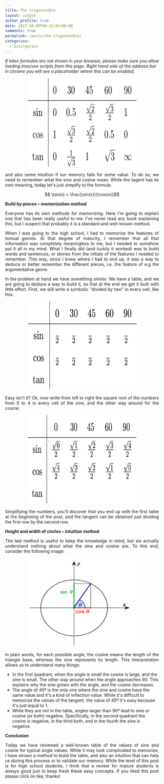 ```yaml
---
title: The trigonotable
layout: single
author_profile: true
date: 2017-10-09T00:15:01+00:00
comments: true
permalink: /posts/the-trigonotable/
categories:
  - Divulgation
---
```

<i> If latex formulas are not shown in your browser, please make sure you allow loading insecure scripts from this page. Right hand side of the address bar in chrome you will see a placeholder where this can be enabled.</i>

<div style="text-align: center">
  <img src="/content/2017/10/trigotable.png" alt="" width="357" height="291" />
</div> <p> </p>

<p style="text-align: justify;">and also some intuition if our memory fails for some value. To do so, we need to remember what the sine and cosine mean. While the tagent has its own meaning, today let's just simplify to the formula:</p>

$$ \tan(x) = \frac{\sin(x)}{\cos(x)}$$

**Build by pieces &#8211; memorization method**

<p style="text-align: justify;">Everyone has its own methods for memorizing. Here I'm going to explain one that has been really useful to me. I've never read any book explaining this, but I suspect that probably it is a standard and well-known method.</p>

<p style="text-align: justify;">When I was going to the high school, I had to memorize the features of textual genres. At that degree of maturity, I remember that all that information was completely meaningless to me, but I needed to somehow put it all in my mind. What I finally did (and luckily it worked) was to build words and sentences, or stories from the initials of the features I needed to remember. This way, since I knew where I had to end up, it was a way to deduce or better remember the different pieces, i.e. the feature of e.g the argumentative genre.</p>

<p style="text-align: justify;">In the problem at hand we have something similar. We have a table, and we are going to deduce a way to build it, so that at the end we get it built with little effort. First, we will write a symbolic "divided by two" in every cell, like this:</p>

<div style="text-align: center">
  <img src="/content/2017/10/trigotable01.png" alt="" width="357" height="291" />
</div> <p> </p>

<p style="text-align: justify;">Easy isn't it? Ok, now write from left to right the square root of the numbers from 0 to 4 in every cell of the sine, and the other way around for the cosine:</p>

<div style="text-align: center">
  <img src="/content/2017/10/trigotable02.png" alt="" width="357" height="291" />
</div> <p> </p>

<p style="text-align: justify;">Simplifying the numbers, you'll discover that you end up with the first table at the beginning of the post, and the tangent can be obtained just dividing the first row by the second row.</p>

**Height and width of circles &#8211; intuition method**

<p style="text-align: justify;">The last method is useful to keep the knowledge in mind, but we actually understand nothing about what the sine and cosine are. To this end, consider the following image:</p>

<div style="text-align: center">
  <img src="/content/2017/10/Sin-cos-defn-I.png" alt="" width="357" height="291" />
</div> <p> </p>

<p style="text-align: justify;">In plain words, for each possible angle, the cosine means the length of the triangle base, whereas the sine represents its length. This interpretation allows us to understand many things:</p>

  * In the first quadrant, when the angle is small the cosine is large, and the sine is small. The other way around when the angle approaches 90. This explains why the sine grows with the angle, and the cosine decreases.
  * The angle of 45º is the only one where the sine and cosine have the same value and it's a kind of inflection value. While it's difficult to memorize the values of the tangent, the value of 45º it's easy because it's just equal to 1.
  * While they are not in the table, angles larger than 90º lead to sine or cosine (or both) negative. Specifically, in the second quadrant the cosine is negative, in the third both, and in the fourth the sine is negative.

**Conclusion**

<p style="text-align: justify;">Today we have reviewed a well-known table of the values of sine and cosine for typical angle values. While it may look complicated to memorize, I have shown a method to build the table, and also an intuition that can help us during this process or to validate our memory. While the level of this post is for high school students, I think that a review for mature students is always good just to keep fresh these easy concepts. If you liked this post please click on like, thanks!</p>
